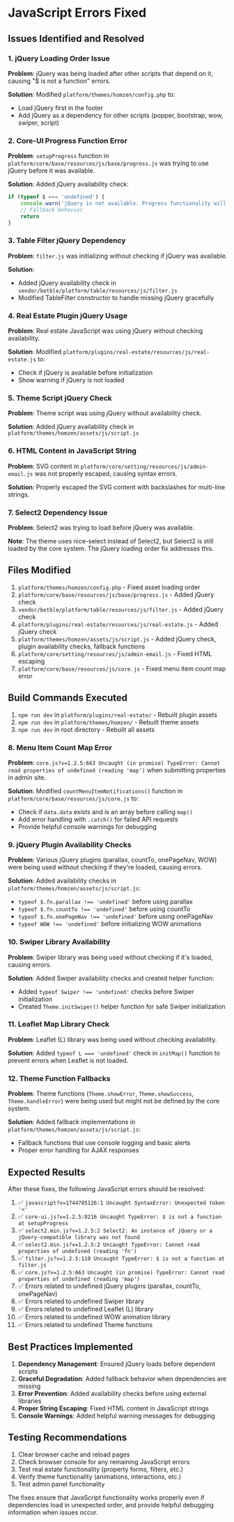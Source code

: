 # JavaScript Errors Fixed

## Issues Identified and Resolved

### 1. jQuery Loading Order Issue
**Problem**: jQuery was being loaded after other scripts that depend on it, causing "$ is not a function" errors.

**Solution**: Modified `platform/themes/homzen/config.php` to:
- Load jQuery first in the footer
- Add jQuery as a dependency for other scripts (popper, bootstrap, wow, swiper, script)

### 2. Core-UI Progress Function Error
**Problem**: `setupProgress` function in `platform/core/base/resources/js/base/progress.js` was trying to use jQuery before it was available.

**Solution**: Added jQuery availability check:
```javascript
if (typeof $ === 'undefined') {
    console.warn('jQuery is not available. Progress functionality will be limited.')
    // Fallback behavior
    return
}
```

### 3. Table Filter jQuery Dependency
**Problem**: `filter.js` was initializing without checking if jQuery was available.

**Solution**: 
- Added jQuery availability check in `vendor/botble/platform/table/resources/js/filter.js`
- Modified TableFilter constructor to handle missing jQuery gracefully

### 4. Real Estate Plugin jQuery Usage
**Problem**: Real estate JavaScript was using jQuery without checking availability.

**Solution**: Modified `platform/plugins/real-estate/resources/js/real-estate.js` to:
- Check if jQuery is available before initialization
- Show warning if jQuery is not loaded

### 5. Theme Script jQuery Check
**Problem**: Theme script was using jQuery without availability check.

**Solution**: Added jQuery availability check in `platform/themes/homzen/assets/js/script.js`

### 6. HTML Content in JavaScript String
**Problem**: SVG content in `platform/core/setting/resources/js/admin-email.js` was not properly escaped, causing syntax errors.

**Solution**: Properly escaped the SVG content with backslashes for multi-line strings.

### 7. Select2 Dependency Issue
**Problem**: Select2 was trying to load before jQuery was available.

**Note**: The theme uses nice-select instead of Select2, but Select2 is still loaded by the core system. The jQuery loading order fix addresses this.

## Files Modified

1. `platform/themes/homzen/config.php` - Fixed asset loading order
2. `platform/core/base/resources/js/base/progress.js` - Added jQuery check
3. `vendor/botble/platform/table/resources/js/filter.js` - Added jQuery check
4. `platform/plugins/real-estate/resources/js/real-estate.js` - Added jQuery check
5. `platform/themes/homzen/assets/js/script.js` - Added jQuery check, plugin availability checks, fallback functions
6. `platform/core/setting/resources/js/admin-email.js` - Fixed HTML escaping
7. `platform/core/base/resources/js/core.js` - Fixed menu item count map error

## Build Commands Executed

1. `npm run dev` in `platform/plugins/real-estate/` - Rebuilt plugin assets
2. `npm run dev` in `platform/themes/homzen/` - Rebuilt theme assets
3. `npm run dev` in root directory - Rebuilt all assets

### 8. Menu Item Count Map Error
**Problem**: `core.js?v=1.2.5:663 Uncaught (in promise) TypeError: Cannot read properties of undefined (reading 'map')` when submitting properties in admin site.

**Solution**: Modified `countMenuItemNotifications()` function in `platform/core/base/resources/js/core.js` to:
- Check if `data.data` exists and is an array before calling `map()`
- Add error handling with `.catch()` for failed API requests
- Provide helpful console warnings for debugging

### 9. jQuery Plugin Availability Checks
**Problem**: Various jQuery plugins (parallax, countTo, onePageNav, WOW) were being used without checking if they're loaded, causing errors.

**Solution**: Added availability checks in `platform/themes/homzen/assets/js/script.js`:
- `typeof $.fn.parallax !== 'undefined'` before using parallax
- `typeof $.fn.countTo !== 'undefined'` before using countTo
- `typeof $.fn.onePageNav !== 'undefined'` before using onePageNav
- `typeof WOW !== 'undefined'` before initializing WOW animations

### 10. Swiper Library Availability
**Problem**: Swiper library was being used without checking if it's loaded, causing errors.

**Solution**: Added Swiper availability checks and created helper function:
- Added `typeof Swiper !== 'undefined'` checks before Swiper initialization
- Created `Theme.initSwiper()` helper function for safe Swiper initialization

### 11. Leaflet Map Library Check
**Problem**: Leaflet (L) library was being used without checking availability.

**Solution**: Added `typeof L === 'undefined'` check in `initMap()` function to prevent errors when Leaflet is not loaded.

### 12. Theme Function Fallbacks
**Problem**: Theme functions (`Theme.showError`, `Theme.showSuccess`, `Theme.handleError`) were being used but might not be defined by the core system.

**Solution**: Added fallback implementations in `platform/themes/homzen/assets/js/script.js`:
- Fallback functions that use console logging and basic alerts
- Proper error handling for AJAX responses

## Expected Results

After these fixes, the following JavaScript errors should be resolved:

1. ✅ `javascript?v=1744785126:1 Uncaught SyntaxError: Unexpected token '<'`
2. ✅ `core-ui.js?v=1.2.5:8216 Uncaught TypeError: $ is not a function at setupProgress`
3. ✅ `select2.min.js?v=1.2.5:2 Select2: An instance of jQuery or a jQuery-compatible library was not found`
4. ✅ `select2.min.js?v=1.2.5:2 Uncaught TypeError: Cannot read properties of undefined (reading 'fn')`
5. ✅ `filter.js?v=1.2.5:110 Uncaught TypeError: $ is not a function at filter.js`
6. ✅ `core.js?v=1.2.5:663 Uncaught (in promise) TypeError: Cannot read properties of undefined (reading 'map')`
7. ✅ Errors related to undefined jQuery plugins (parallax, countTo, onePageNav)
8. ✅ Errors related to undefined Swiper library
9. ✅ Errors related to undefined Leaflet (L) library
10. ✅ Errors related to undefined WOW animation library
11. ✅ Errors related to undefined Theme functions

## Best Practices Implemented

1. **Dependency Management**: Ensured jQuery loads before dependent scripts
2. **Graceful Degradation**: Added fallback behavior when dependencies are missing
3. **Error Prevention**: Added availability checks before using external libraries
4. **Proper String Escaping**: Fixed HTML content in JavaScript strings
5. **Console Warnings**: Added helpful warning messages for debugging

## Testing Recommendations

1. Clear browser cache and reload pages
2. Check browser console for any remaining JavaScript errors
3. Test real estate functionality (property forms, filters, etc.)
4. Verify theme functionality (animations, interactions, etc.)
5. Test admin panel functionality

The fixes ensure that JavaScript functionality works properly even if dependencies load in unexpected order, and provide helpful debugging information when issues occur.